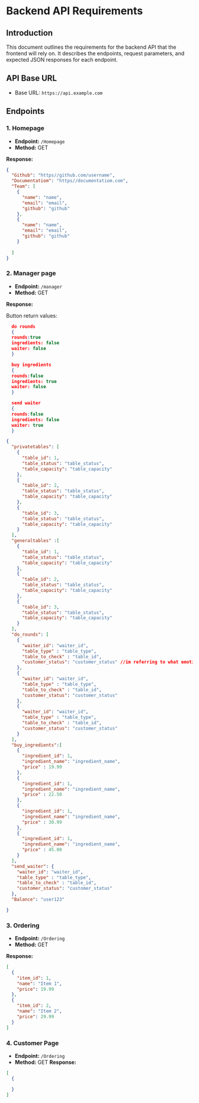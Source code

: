 # Backend API Requirements

## Introduction

This document outlines the requirements for the backend API that the frontend will rely on. It describes the endpoints, request parameters, and expected JSON responses for each endpoint.

## API Base URL

- Base URL: `https://api.example.com`

## Endpoints

### 1. Homepage

- **Endpoint:** `/Homepage`
- **Method:** GET

**Response:**

```json
{
  "Github": "https//github.com/username",
  "Documentatiom": "https//documentatiom.com",
  "Team": [
    {
      "name": "name",
      "email": "email",
      "github": "github"
    },
    {
      "name": "name",
      "email": "email",
      "github": "github"
    }
  
  ]
}
```

### 2. Manager page

- **Endpoint:** `/manager`
- **Method:** GET

**Response:**

Button return values:

``` json
  do rounds
  {
  rounds:true
  ingredients: false
  waiter: false
  }

  buy ingredients
  {
  rounds:false
  ingredients: true
  waiter: false
  }

  send waiter
  {
  rounds:false
  ingredients: false
  waiter: true
  }
```

```json
{
  "privatetables": [
    {
      "table_id": 1,
      "table_status": "table_status",
      "table_capacity": "table_capacity"
    },
    {
      "table_id": 2,
      "table_status": "table_status",
      "table_capacity": "table_capacity"
    },
    {
      "table_id": 3,
      "table_status": "table_status",
      "table_capacity": "table_capacity"
    }
  ],
  "generaltables" :[
    {
      "table_id": 1,
      "table_status": "table_status",
      "table_capacity": "table_capacity"
    },
    {
      "table_id": 2,
      "table_status": "table_status",
      "table_capacity": "table_capacity"
    },
    {
      "table_id": 3,
      "table_status": "table_status",
      "table_capacity": "table_capacity"
    }
  ],
  "do_rounds": [
    {
      "waiter_id": "waiter_id",
      "table_type" : "table_type",
      "table_to_check" : "table_id",
      "customer_status": "customer_status" //im referring to what emotion they have.
    },
    {
      "waiter_id": "waiter_id",
      "table_type" : "table_type",
      "table_to_check" : "table_id",
      "customer_status": "customer_status"
    },
    {
      "waiter_id": "waiter_id",
      "table_type" : "table_type",
      "table_to_check" : "table_id",
      "customer_status": "customer_status"
    }
  ],
  "buy_ingredients":[
    {
      "ingredient_id": 1,
      "ingredient_name": "ingredient_name",
      "price" : 19.99
    },
    {
      "ingredient_id": 1,
      "ingredient_name": "ingredient_name",
      "price" : 22.50
    },
    {
      "ingredient_id": 1,
      "ingredient_name": "ingredient_name",
      "price" : 30.99
    },
    {
      "ingredient_id": 1,
      "ingredient_name": "ingredient_name",
      "price" : 45.00
    }
  ],
  "send_waiter": {
    "waiter_id": "waiter_id",
    "table_type" : "table_type",
    "table_to_check" : "table_id",
    "customer_status": "customer_status"
  },
  "Balance": "user123" 

}
```

### 3. Ordering

- **Endpoint:** `/Ordering`
- **Method:** GET

**Response:**

```json
[
  {
    "item_id": 1,
    "name": "Item 1",
    "price": 19.99
  },
  {
    "item_id": 2,
    "name": "Item 2",
    "price": 29.99
  }
]
```

### 4. Customer Page

- **Endpoint:** `/Ordering`
- **Method:** GET
**Response:**

```json
[
  {

  }
]
```

